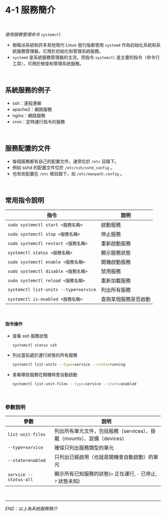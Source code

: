# 4-1 服務簡介

</br>

*使用服務管理命令 `systemctl`*
  
- 樹莓派系統和許多其他現代 Linux 發行版都使用 `systemd` 作為初始化系統和系統服務管理器，它用於初始化和管理系統服務。
- `systemd` 是系統服務管理器的主流，而指令 `systemctl` 是主要的指令（命令行工具），可用於檢查和管理系統服務。

</br>

## 系統服務的例子
- ssh：遠程連線
- apache2：網路服務
- nginx：網路服務
- cron：定時運行指令的服務

</br>

## 服務配置的文件
- 每個服務都有自己的配置文件，通常位於 `/etc` 目錄下。
- 例如 sshd 的配置文件位於 `/etc/ssh/sshd_config` 。
- 也有些配置在 `/etc` 根目錄下，如 `/etc/manpath.config` 。

</br>

## 常用指令說明

| 指令                                           | 說明                                                |
| ---------------------------------------------- | --------------------------------------------------- |
| `sudo systemctl start <服務名稱>`              | 啟動服務                                            |
| `sudo systemctl stop <服務名稱>`               | 停止服務                                            |
| `sudo systemctl restart <服務名稱>`            | 重新啟動服務                                        |
| `systemctl status <服務名稱>`                  | 顯示服務狀態                                        |
| `sudo systemctl enable <服務名稱>`             | 開機啟動服務                                        |
| `sudo systemctl disable <服務名稱>`            | 禁用服務                                            |
| `sudo systemctl reload <服務名稱>`             | 重新加載服務                                        |
| `systemctl list-units --type=service`          | 列出所有服務                                        |
| `systemctl is-enabled <服務名稱>`              | 查詢某個服務是否啟動                                |

</br>

#### 指令操作
- 查看 ssh 服務狀態
    ```bash
    systemctl status ssh
    ```

- 列出當前處於運行狀態的所有服務 
    ```bash
    systemctl list-units --type=service --state=running
    ```

- 查看哪些服務在開機時會自動啟動
    ```bash
    systemctl list-unit-files --type=service --state=enabled
    ```

</br>

### 參數說明

| 參數                                           | 說明                                                        |
| ---------------------------------------------- | ----------------------------------------------------------- |
| `list-unit-files`                              | 列出所有單元文件，包括服務（services）、掛載（mounts）、設備（devices） |
| `--type=service`                               | 確保只列出服務類型的單元                                      |
| `--state=enabled`                              | 只列出已經啟用（也就是開機會自動啟動）的單元                  |
| `service --status-all`                         | 顯示所有已知服務的狀態(`+` 正在運行, `-` 已停止, `?` 狀態未知)     |
  
</br>

---

_END：以上為系統服務簡介_
